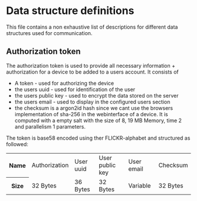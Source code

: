 # Data structure definitions

This file contains a non exhaustive list of descriptions for different data structures used for communication.

## Authorization token
The authorization token is used to provide all necessary information + authorization for a device to be added to a users account. It consists of
 - A token - used for authorizing the device
 - the users uuid - used for identification of the user
 - the users public key - used to encrypt the data stored on the server
 - the users email - used to display in the configured users section
 - the checksum is a argon2id hash since we cant use the browsers implementation of sha-256 in the webinterface of a device. It is computed with a empty salt with the size of 8, 19 MB Memory, time 2 and parallelism 1 parameters.

The token is base58 encoded using ther FLICKR-alphabet and structured as followed:

<table>
    <tr>
        <th>
            Name
        </th>
        <td>
            Authorization
        </td>
        <td>
            User uuid
        </td>
        <td>
            User public key
        </td>
        <td>
            User email
        </td>
        <td>
            Checksum
        </td>
    </tr>
    <tr>
        <th>
            Size
        </th>
        <td>
            32 Bytes
        </td>
        <td>
            36 Bytes
        </td>
        <td>
            32 Bytes
        </td>
        <td>
            Variable
        </td>
        <td>
            32 Bytes
        </td>
    </tr>
</table>
